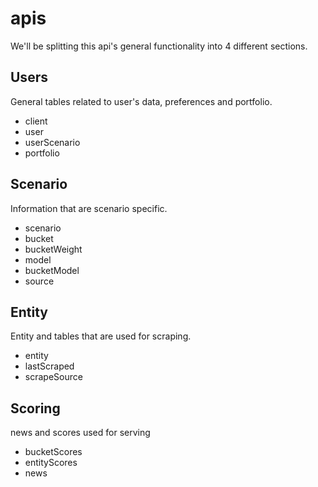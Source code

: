 # apis

We'll be splitting this api's general functionality into 4 different sections.

## Users

General tables related to user's data, preferences and portfolio.

* client
* user
* userScenario
* portfolio

## Scenario

Information that are scenario specific.

* scenario
* bucket
* bucketWeight
* model
* bucketModel
* source

## Entity

Entity and tables that are used for scraping.

* entity
* lastScraped
* scrapeSource

## Scoring

news and scores used for serving

* bucketScores
* entityScores
* news
